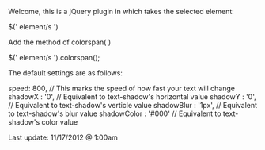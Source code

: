 Welcome, this is a jQuery plugin in which takes the selected element:

$(' element/s ')

Add the method of colorspan( )

$(' element/s ').colorspan();

The default settings are as follows:

speed: 800, 		 // This marks the speed of how fast your text will change
shadowX : '0', 		 // Equivalent to text-shadow's horizontal value
shadowY : '0', 		 // Equivalent to text-shadow's verticle value
shadowBlur : '1px',  // Equivalent to text-shadow's blur value
shadowColor : '#000' // Equivalent to text-shadow's color value

Last update: 11/17/2012 @ 1:00am